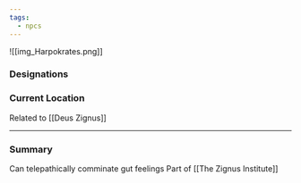 ```yaml
---
tags:
  - npcs
---
```

![[img_Harpokrates.png]]
### Designations


### Current Location
Related to [[Deus Zignus]]

___
### Summary
Can telepathically comminate gut feelings
Part of [[The Zignus Institute]]